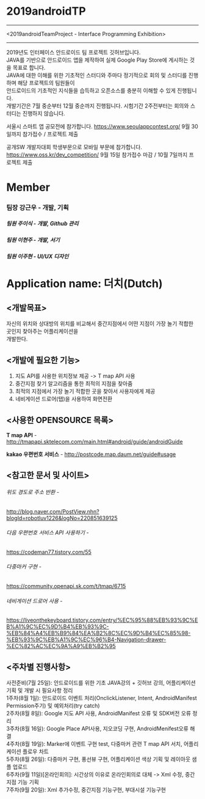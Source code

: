 2019androidTP
=============
***
<2019androidTeamProject - Interface Programming Exhibition>
***
2019년도 인터페이스 안드로이드 팀 프로젝트 깃허브입니다.\
JAVA를 기반으로 안드로이드 앱을 제작하여 실제 Google Play Store에 게시하는 것을 목표로 합니다.\
JAVA에 대한 이해를 위한 기초적인 스터디와 주마다 정기적으로 회의 및 스터디를 진행하며 해당 프로젝트의 팀원들이\
안드로이드의 기초적인 지식들을 습득하고 오픈소스를 충분히 이해할 수 있게 진행됩니다.\
개발기간은 7월 중순부터 12월 중순까지 진행됩니다. 시험기간 2주전부터는 회의와 스터디는 진행하지 않습니다.

서울시 스마트 앱 공모전에 참가합니다. <https://www.seoulappcontest.org/>
9월 30일까지 참가접수 / 프로젝트 제출 

공개SW 개발자대회 학생부문으로 모바일 부문에 참가합니다. <https://www.oss.kr/dev_competition/>
9월 15일 참가접수 마감 / 10월 7일까지 프로젝트 제출

# Member
### 팀장 강근우 - 개발, 기획
##### 팀원 주이식 - 개발, Github 관리 
##### 팀원 이현주 - 개발, 서기
##### 팀원 이주현 - UI/UX 디자인



# Application name: 더치(Dutch)

<개발목표>
---------
자신의 위치와 상대방의 위치를 비교해서 중간지점에서 어떤 지점이 가장 놀기 적합한 곳인지 찾아주는 어플리케이션을\
개발한다.

<개발에 필요한 기능>
-------------------
1. 지도 API를 사용한 위치정보 제공 -> T map API 사용
2. 중간지점 찾기 알고리즘을 통한 최적의 지점을 찾아줌
3. 최적의 지점에서 가장 놀기 적합한 곳을 찾아서 사용자에게 제공
4. 네비게이션 드로어(탭)을 사용하여 화면전환

<사용한 OPENSOURCE 목록>
-----------------------
**T map API** - 
<http://tmapapi.sktelecom.com/main.html#android/guide/androidGuide>

**kakao 우편번호 서비스** -
<http://postcode.map.daum.net/guide#usage>

<참고한 문서 및 사이트>
---------------------
###### 위도 경도로 주소 반환 -
<http://blog.naver.com/PostView.nhn?blogId=robotluv1226&logNo=220851639125>
###### 다음 우편번호 서비스 API 사용하기 -
<https://codeman77.tistory.com/55>
###### 다중마커 구현 -
https://community.openapi.sk.com/t/tmap/6715
###### 네비게이션 드로어 사용 -
https://liveonthekeyboard.tistory.com/entry/%EC%95%88%EB%93%9C%EB%A1%9C%EC%9D%B4%EB%93%9C-%EB%84%A4%EB%B9%84%EA%B2%8C%EC%9D%B4%EC%85%98-%EB%93%9C%EB%A1%9C%EC%96%B4-Navigation-drawer-%EC%82%AC%EC%9A%A9%EB%B2%95


<주차별 진행사항>
----------------
사전준비(7월 25일): 안드로이드를 위한 기초 JAVA강의 + 깃허브 강의, 어플리케이션 기획 및 개발 시 필요사항 정리  
1주차(8월 1일): 안드로이드 이벤트 처리(OnclickListener, Intent, AndroidManifest Permission주기) 및 예외처리(try catch)  
2주차(8월 8일): Google 지도 API 사용, AndroidManifest 오류 및 SDK버전 오류 정리  
3주차(8월 16일): Google Place API사용, 지오코딩 구현, AndroidMenifest오류 해결  
4주차(8월 19일): Marker에 이벤트 구현 test, 다중마커 관련 T map API 서치, 어플리케이션 플로우 차트  
5주차(8월 26일): 다중마커 구현, 풍선뷰 구현, 어플리케이션 색상 기획 및 레이아웃 샘플 업로드  
6주차(9월 11일)[온라인회의]:  시간상의 이유로 온라인회의로 대체 -> Xml 수정, 중간지점 기능 기획  
7주차(9월 20일): Xml 추가수정, 중간지점 기능구현, 부대시설 기능구현

